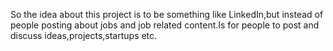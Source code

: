 So the idea about this project is to be something like LinkedIn,but instead of people posting about jobs and job related content.Is for people to post and discuss ideas,projects,startups etc.
